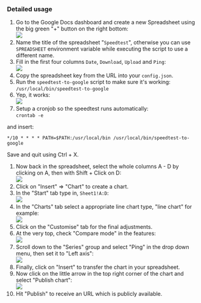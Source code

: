 ### Detailed usage

1. Go to the Google Docs dashboard and create a new Spreadsheet using the big green "+" button on the right bottom:  
  ![](http://up.frd.mn/lgMd7.png)
1. Name the title of the spreadsheet "`Speedtest`", otherwise you can use `SPREADSHEET` environment variable while executing the script to use a different name.
1. Fill in the first four columns `Date`, `Download`, `Upload` and `Ping`:  
  ![](http://up.frd.mn/qS5LU.jpg)
1. Copy the spreadsheet key from the URL into your `config.json`.  
1. Run the `speedtest-to-google` script to make sure it's working:  
  `/usr/local/bin/speedtest-to-google`
1. Yep, it works:  
  ![](http://up.frd.mn/lDStQ.jpg)
1. Setup a cronjob so the speedtest runs automatically:  
  `crontab -e`  

  and insert:

  `*/10 * * * * PATH=$PATH:/usr/local/bin /usr/local/bin/speedtest-to-google`

  Save and quit using Ctrl + X.
1. Now back in the spreadsheet, select the whole columns A - D by clicking on A, then with Shift + Click on D:  
  ![](http://up.frd.mn/7fusF.jpg)
1. Click on "Insert" => "Chart" to create a chart.
1. In the "Start" tab type in, `Sheet1!A:D`:  
  ![](http://up.frd.mn/t8ig1.jpg)
1. In the "Charts" tab select a appropriate line chart type, "line chart" for example:  
  ![](http://up.frd.mn/xHZU8.png)
1. Click on the "Customise" tab for the final adjustments.
1. At the very top, check "Compare mode" in the features:  
  ![](http://up.frd.mn/blDkc.jpg)
1. Scroll down to the "Series" group and select "Ping" in the drop down menu, then set it to "Left axis":  
  ![](http://up.frd.mn/AQbyj.jpg)
1. Finally, click on "Insert" to transfer the chart in your spreadsheet.
1. Now click on the little arrow in the top right corner of the chart and select "Publish chart":  
  ![](http://up.frd.mn/pnOc7.jpg)
1. Hit "Publish" to receive an URL which is publicly available.
